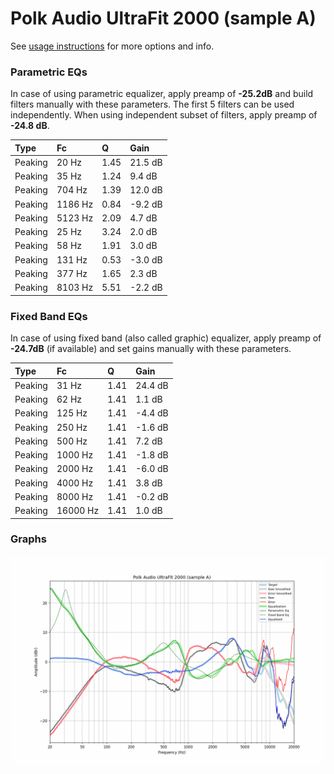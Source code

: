 # Polk Audio UltraFit 2000 (sample A)
See [usage instructions](https://github.com/jaakkopasanen/AutoEq#usage) for more options and info.

### Parametric EQs
In case of using parametric equalizer, apply preamp of **-25.2dB** and build filters manually
with these parameters. The first 5 filters can be used independently.
When using independent subset of filters, apply preamp of **-24.8 dB**.

| Type    | Fc      |    Q | Gain    |
|:--------|:--------|:-----|:--------|
| Peaking | 20 Hz   | 1.45 | 21.5 dB |
| Peaking | 35 Hz   | 1.24 | 9.4 dB  |
| Peaking | 704 Hz  | 1.39 | 12.0 dB |
| Peaking | 1186 Hz | 0.84 | -9.2 dB |
| Peaking | 5123 Hz | 2.09 | 4.7 dB  |
| Peaking | 25 Hz   | 3.24 | 2.0 dB  |
| Peaking | 58 Hz   | 1.91 | 3.0 dB  |
| Peaking | 131 Hz  | 0.53 | -3.0 dB |
| Peaking | 377 Hz  | 1.65 | 2.3 dB  |
| Peaking | 8103 Hz | 5.51 | -2.2 dB |

### Fixed Band EQs
In case of using fixed band (also called graphic) equalizer, apply preamp of **-24.7dB**
(if available) and set gains manually with these parameters.

| Type    | Fc       |    Q | Gain    |
|:--------|:---------|:-----|:--------|
| Peaking | 31 Hz    | 1.41 | 24.4 dB |
| Peaking | 62 Hz    | 1.41 | 1.1 dB  |
| Peaking | 125 Hz   | 1.41 | -4.4 dB |
| Peaking | 250 Hz   | 1.41 | -1.6 dB |
| Peaking | 500 Hz   | 1.41 | 7.2 dB  |
| Peaking | 1000 Hz  | 1.41 | -1.8 dB |
| Peaking | 2000 Hz  | 1.41 | -6.0 dB |
| Peaking | 4000 Hz  | 1.41 | 3.8 dB  |
| Peaking | 8000 Hz  | 1.41 | -0.2 dB |
| Peaking | 16000 Hz | 1.41 | 1.0 dB  |

### Graphs
![](./Polk%20Audio%20UltraFit%202000%20(sample%20A).png)